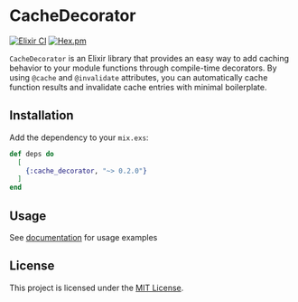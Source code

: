 # CacheDecorator

[![Elixir CI](https://github.com/amatalai/cache_decorator/workflows/Elixir%20CI/badge.svg)](https://github.com/amatalai/cache_decorator/actions?query=workflow%3A%22Elixir+CI%22) [![Hex.pm](https://img.shields.io/hexpm/v/cache_decorator.svg)](https://hex.pm/packages/cache_decorator)

`CacheDecorator` is an Elixir library that provides an easy way to add caching behavior to your module functions through compile-time decorators. By using `@cache` and `@invalidate` attributes, you can automatically cache function results and invalidate cache entries with minimal boilerplate.

## Installation

Add the dependency to your `mix.exs`:

```elixir
def deps do
  [
    {:cache_decorator, "~> 0.2.0"}
  ]
end
```

## Usage

See [documentation](https://hexdocs.pm/cache_decorator/index.html) for usage examples

## License

This project is licensed under the [MIT License](LICENSE).
